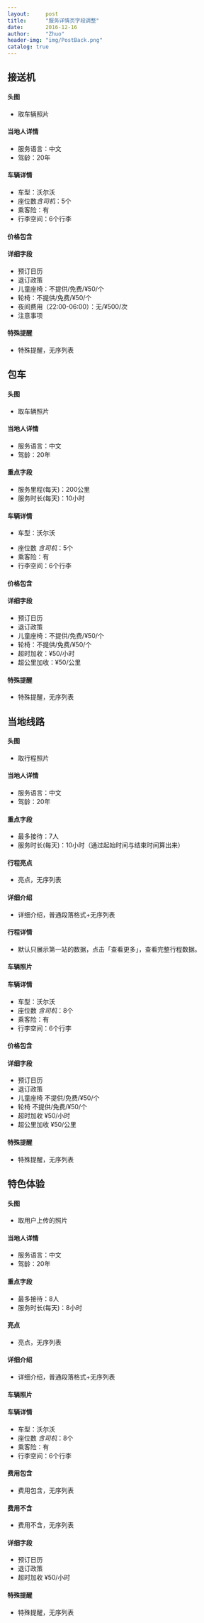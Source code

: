 ```yaml
---
layout:     post
title:      "服务详情页字段调整"
date:       2016-12-16
author:     "Zhuo"
header-img: "img/PostBack.png"
catalog: true
---
```


## 接送机

#### 头图
* 取车辆照片

#### 当地人详情
* 服务语言：中文
* 驾龄：20年

#### 车辆详情
* 车型：沃尔沃
* 座位数*含司机*：5个
* 乘客险：有
* 行李空间：6个行李

#### 价格包含

#### 详细字段
* 预订日历
* 退订政策
* 儿童座椅：不提供/免费/¥50/个
* 轮椅：不提供/免费/¥50/个
* 夜间费用（22:00-06:00）：无/¥500/次
* 注意事项

#### 特殊提醒
* 特殊提醒，无序列表

## 包车

#### 头图
* 取车辆照片

#### 当地人详情
* 服务语言：中文
* 驾龄：20年

#### 重点字段
* 服务里程(每天)：200公里
* 服务时长(每天)：10小时

#### 车辆详情
- 车型：沃尔沃
* 座位数 *含司机*：5个
* 乘客险：有
* 行李空间：6个行李

#### 价格包含

#### 详细字段
* 预订日历
* 退订政策
* 儿童座椅：不提供/免费/¥50/个
* 轮椅：不提供/免费/¥50/个
* 超时加收：¥50/小时
* 超公里加收：¥50/公里

#### 特殊提醒
* 特殊提醒，无序列表

## 当地线路

#### 头图
* 取行程照片

#### 当地人详情
* 服务语言：中文
* 驾龄：20年

#### 重点字段
* 最多接待：7人
* 服务时长(每天)：10小时（通过起始时间与结束时间算出来）

#### 行程亮点
* 亮点，无序列表

#### 详细介绍
* 详细介绍，普通段落格式+无序列表

#### 行程详情
* 默认只展示第一站的数据，点击「查看更多」，查看完整行程数据。

#### 车辆照片

#### 车辆详情
* 车型：沃尔沃
* 座位数 *含司机*：8个
* 乘客险：有
* 行李空间：6个行李

#### 价格包含

#### 详细字段
* 预订日历
* 退订政策
* 儿童座椅 不提供/免费/¥50/个
* 轮椅 不提供/免费/¥50/个
* 超时加收 ¥50/小时
* 超公里加收 ¥50/公里

#### 特殊提醒
* 特殊提醒，无序列表

## 特色体验

#### 头图
* 取用户上传的照片

#### 当地人详情
* 服务语言：中文
* 驾龄：20年

#### 重点字段
* 最多接待：8人
* 服务时长(每天)：8小时

#### 亮点
* 亮点，无序列表

#### 详细介绍
* 详细介绍，普通段落格式+无序列表

#### 车辆照片

#### 车辆详情
* 车型：沃尔沃
* 座位数 *含司机*：8个
* 乘客险：有
* 行李空间：6个行李

#### 费用包含
* 费用包含，无序列表

#### 费用不含
* 费用不含，无序列表

#### 详细字段
* 预订日历
* 退订政策
* 超时加收 ¥50/小时

#### 特殊提醒
* 特殊提醒，无序列表